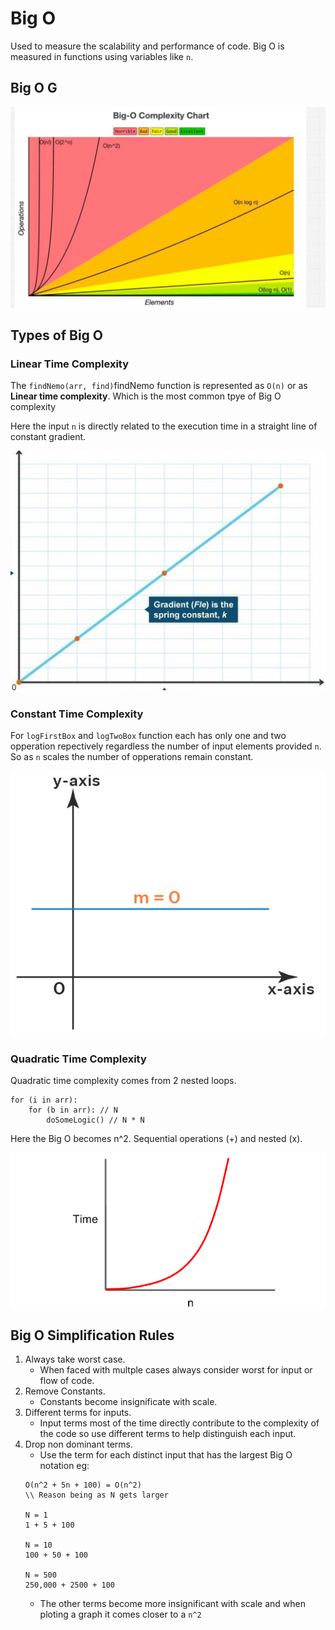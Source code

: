 # Big O

Used to measure the scalability and performance of code. Big O is measured in functions using variables like `n`.

## Big O G
![image info](./images/BigOGraph.JPG)

## Types of Big O
### Linear Time Complexity 
The `findNemo(arr, find)`findNemo function is represented as `O(n)` or as **Linear time complexity**. Which is the most common tpye of Big O complexity

Here the input `n` is directly related to the execution time in a straight line of constant gradient.

![image info](./images/ConstantGraph.jpeg)

### Constant Time Complexity
For `logFirstBox` and `logTwoBox` function each has only one and two opperation repectively regardless the number of input elements provided `n`. So as `n` scales the number of opperations remain constant.

![image info](./images/zero-slope.jpg)

### Quadratic Time Complexity
Quadratic time complexity comes from 2 nested loops.

```
for (i in arr): 
    for (b in arr): // N
        doSomeLogic() // N * N
```
Here the Big O becomes n^2. Sequential operations (+) and nested (x).

![image info](./images/QuadraticGraph.png)




## Big O Simplification Rules
1. Always take worst case.
    - When faced with multple cases always consider worst for input or flow of code.
2. Remove Constants.
    - Constants become insignificate with scale.
3. Different terms for inputs.
    - Input terms most of the time directly contribute to the complexity of the code so use different terms to help distinguish each input.
4. Drop non dominant terms.
    - Use the term for each distinct input that has the largest Big O notation eg:
    ```
    O(n^2 + 5n + 100) = O(n^2)
    \\ Reason being as N gets larger
    
    N = 1
    1 + 5 + 100

    N = 10
    100 + 50 + 100

    N = 500
    250,000 + 2500 + 100
    ```
    - The other terms become more insignificant with scale and when ploting a graph it comes closer to a `n^2`


